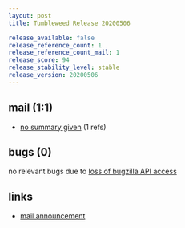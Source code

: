 ```yaml
---
layout: post
title: Tumbleweed Release 20200506

release_available: false
release_reference_count: 1
release_reference_count_mail: 1
release_score: 94
release_stability_level: stable
release_version: 20200506
---
```


## mail (1:1)

- [no summary given](https://github.com/boombatower/tumbleweed-review/issues/10) (1 refs)

## bugs (0)

<!--more-->

no relevant bugs due to [loss of bugzilla API access](https://bugzilla.opensuse.org/show_bug.cgi?id=1157722)



## links

- [mail announcement](https://github.com/boombatower/tumbleweed-review/issues/10)
